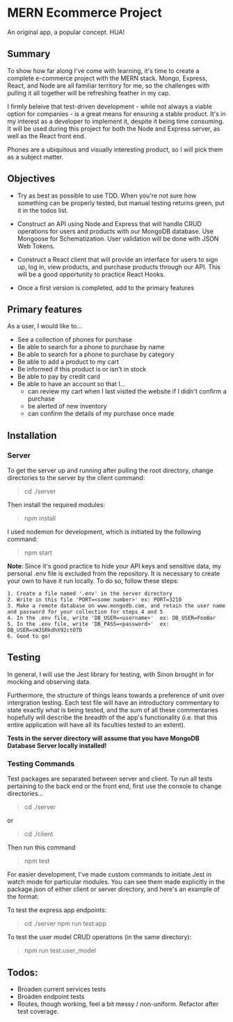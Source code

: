 # MERN Ecommerce Project

An original app, a popular concept. HUA!

## Summary

To show how far along I've come with learning, it's time to create a complete e-commerce project with the MERN stack. Mongo, Express, React, and Node are all familiar territory for me, so the challenges with pulling it all together will be refreshing feather in my cap.

I firmly beleive that test-driven development - while not always a viable option for companies - is a great means for ensuring a stable product. It's in my interest as a developer to implement it, despite it being time consuming. It will be used during this project for both the Node and Express server, as well as the React front end.

Phones are a ubiquitous and visually interesting product, so I will pick them as a subject matter.

## Objectives

- Try as best as possible to use TDD. When you're not sure how something can be properly tested, but manual testing returns green, put it in the todos list.

- Construct an API using Node and Express that will handle CRUD operations for users and products with our MongoDB database. Use Mongoose for Schematization. User validation will be done with JSON Web Tokens.

- Construct a React client that will provide an interface for users to sign up, log in, view products, and purchase products through our API. This will be a good opportunity to practice React Hooks.

- Once a first version is completed, add to the primary features

## Primary features

As a user, I would like to...

- See a collection of phones for purchase
- Be able to search for a phone to purchase by name
- Be able to search for a phone to purchase by category
- Be able to add a product to my cart
- Be informed if this product is or isn't in stock
- Be able to pay by credit card
- Be able to have an account so that I...
  - can review my cart when I last visited the website if I didn't confirm a purchase
  - be alerted of new inventory
  - can confirm the details of my purchase once made

## Installation

### Server

To get the server up and running after pulling the root directory, change directories to the server by the client command:

> cd ./server

Then install the required modules:

> npm install

I used nodemon for development, which is initiated by the following command:

> npm start

**Note**: Since it's good practice to hide your API keys and sensitive data, my personal .env file is excluded from the repository. It is necessary to create your own to have it run locally. To do so, follow these steps:

    1. Create a file named '.env' in the server directory
    2. Write in this file 'PORT=<some number>' ex: PORT=3210
    3. Make a remote database on www.mongodb.com, and retain the user name and password for your collection for steps 4 and 5
    4. In the .env file, write 'DB_USER=<username>'  ex: DB_USER=FooBar
    5. In the .env file, write 'DB_PASS=<password>'  ex: DB_USER=sWJSRkdhX92ctOTD
    6. Good to go!

## Testing

In general, I will use the Jest library for testing, with Sinon brought in for mocking and observing data.

Furthermore, the structure of things leans towards a preference of unit over intergration testing. Each test file will have an introductory commentary to state exactly what is being tested, and the sum of all these commentaries hopefully will describe the breadth of the app's functionality (i.e. that this entire application will have all its faculties tested to an extent).

**Tests in the server directory will assume that you have MongoDB Database Server locally installed!**

### Testing Commands

Test packages are separated between server and client. To run all tests pertaining to the back end or the front end, first use the console to change directories...

> cd ./server

or

> cd ./client

Then run this command

> npm test

For easier development, I've made custom commands to initiate Jest in watch mode for particular modules. You can see them made explicitly in the package.json of either client or server directory, and here's an example of the format:

To test the express app endpoints:

> cd ./server
> npm run test:app

To test the user model CRUD operations (in the same directory):

> npm run test:user_model

## Todos:

- Broaden current services tests
- Broaden endpoint tests
- Routes, though working, feel a bit messy / non-uniform. Refactor after test coverage.
